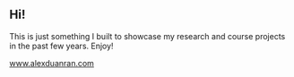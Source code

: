 ## Hi!

This is just something I built to showcase my research and course projects in the past few years. Enjoy!

www.alexduanran.com
